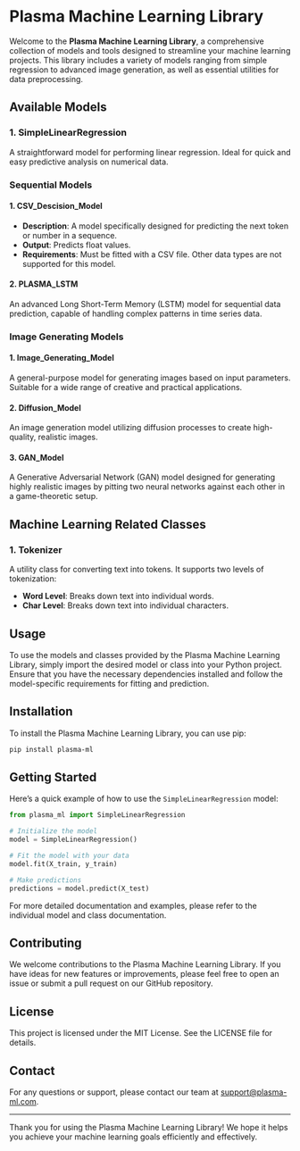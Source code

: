 # Plasma Machine Learning Library

Welcome to the **Plasma Machine Learning Library**, a comprehensive collection of models and tools designed to streamline your machine learning projects. This library includes a variety of models ranging from simple regression to advanced image generation, as well as essential utilities for data preprocessing.

## Available Models

### 1. SimpleLinearRegression
A straightforward model for performing linear regression. Ideal for quick and easy predictive analysis on numerical data.

### Sequential Models

#### 1. CSV_Descision_Model
- **Description**: A model specifically designed for predicting the next token or number in a sequence.
- **Output**: Predicts float values.
- **Requirements**: Must be fitted with a CSV file. Other data types are not supported for this model.

#### 2. PLASMA_LSTM
An advanced Long Short-Term Memory (LSTM) model for sequential data prediction, capable of handling complex patterns in time series data.

### Image Generating Models

#### 1. Image_Generating_Model
A general-purpose model for generating images based on input parameters. Suitable for a wide range of creative and practical applications.

#### 2. Diffusion_Model
An image generation model utilizing diffusion processes to create high-quality, realistic images.

#### 3. GAN_Model
A Generative Adversarial Network (GAN) model designed for generating highly realistic images by pitting two neural networks against each other in a game-theoretic setup.

## Machine Learning Related Classes

### 1. Tokenizer
A utility class for converting text into tokens. It supports two levels of tokenization:
- **Word Level**: Breaks down text into individual words.
- **Char Level**: Breaks down text into individual characters.

## Usage

To use the models and classes provided by the Plasma Machine Learning Library, simply import the desired model or class into your Python project. Ensure that you have the necessary dependencies installed and follow the model-specific requirements for fitting and prediction.

## Installation

To install the Plasma Machine Learning Library, you can use pip:

```bash
pip install plasma-ml
```

## Getting Started

Here’s a quick example of how to use the `SimpleLinearRegression` model:

```python
from plasma_ml import SimpleLinearRegression

# Initialize the model
model = SimpleLinearRegression()

# Fit the model with your data
model.fit(X_train, y_train)

# Make predictions
predictions = model.predict(X_test)
```

For more detailed documentation and examples, please refer to the individual model and class documentation.

## Contributing

We welcome contributions to the Plasma Machine Learning Library. If you have ideas for new features or improvements, please feel free to open an issue or submit a pull request on our GitHub repository.

## License

This project is licensed under the MIT License. See the LICENSE file for details.

## Contact

For any questions or support, please contact our team at [support@plasma-ml.com](mailto:support@plasma-ml.com).

---

Thank you for using the Plasma Machine Learning Library! We hope it helps you achieve your machine learning goals efficiently and effectively.
